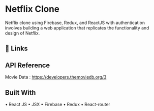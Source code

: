 # Netflix Clone

Netflix clone using Firebase, Redux, and ReactJS with authentication involves building a web application that replicates the functionality and design of Netflix.

## 🔗 Links


## API Reference

Movie Data : https://developers.themoviedb.org/3

## Built With

• React JS
• JSX
• Firebase
• Redux
• React-router
